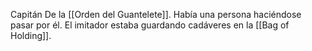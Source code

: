 Capitán De la [[Orden del Guantelete]]. Había una persona haciéndose pasar por él. El imitador estaba guardando cadáveres en la [[Bag of Holding]]. 
